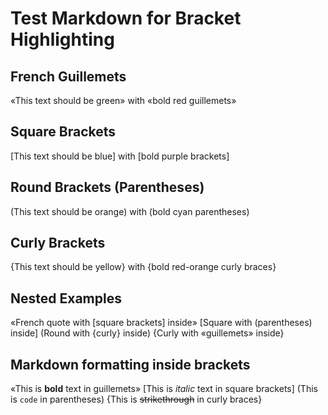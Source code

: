 # Test Markdown for Bracket Highlighting

## French Guillemets
«This text should be green» with «bold red guillemets»

## Square Brackets
[This text should be blue] with [bold purple brackets]

## Round Brackets (Parentheses)
(This text should be orange) with (bold cyan parentheses)

## Curly Brackets
{This text should be yellow} with {bold red-orange curly braces}

## Nested Examples
«French quote with [square brackets] inside»
[Square with (parentheses) inside]
(Round with {curly} inside)
{Curly with «guillemets» inside}

## Markdown formatting inside brackets
«This is **bold** text in guillemets»
[This is *italic* text in square brackets]
(This is `code` in parentheses)
{This is ~~strikethrough~~ in curly braces}